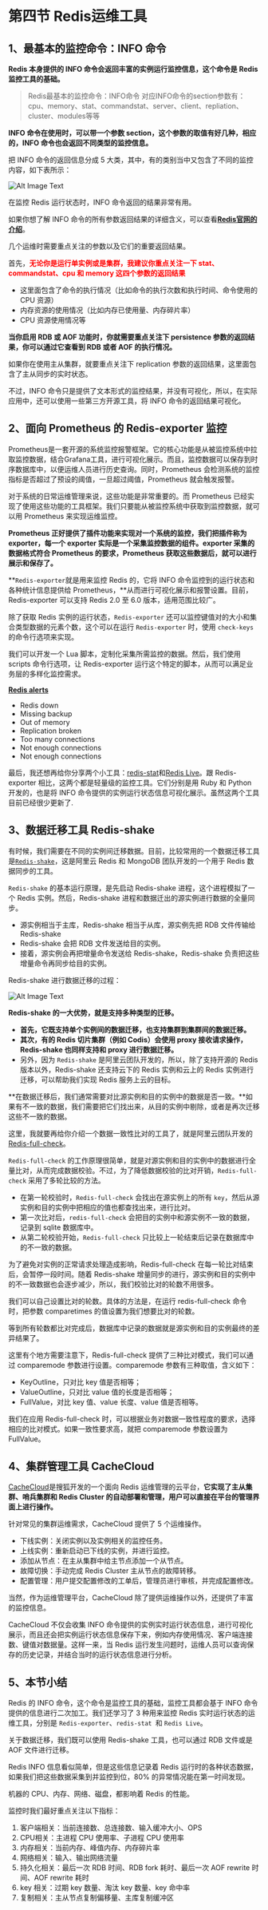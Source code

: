 # **第四节 Redis运维工具**

## **1、最基本的监控命令：INFO 命令**

**Redis 本身提供的 INFO 命令会返回丰富的实例运行监控信息，这个命令是 Redis 监控工具的基础。**

> Redis最基本的监控命令：INFO命令 对应INFO命令的section参数有： cpu、memory、stat、commandstat、server、client、repliation、cluster、modules等等

**INFO 命令在使用时，可以带一个参数 section，这个参数的取值有好几种，相应的，INFO 命令也会返回不同类型的监控信息。**

把 INFO 命令的返回信息分成 5 大类，其中，有的类别当中又包含了不同的监控内容，如下表所示：


![Alt Image Text](../images/chap8_4_1.png "Body image")

在监控 Redis 运行状态时，INFO 命令返回的结果非常有用。

如果你想了解 INFO 命令的所有参数返回结果的详细含义，可以查看[**Redis官网的介绍**](https://redis.io/commands/info)。


几个运维时需要重点关注的参数以及它们的重要返回结果。

首先，**<span style="color:red">无论你是运行单实例或是集群，我建议你重点关注一下 stat、commandstat、cpu 和 memory 这四个参数的返回结果</span>**  

* 这里面包含了命令的执行情况（比如命令的执行次数和执行时间、命令使用的 CPU 资源）
* 内存资源的使用情况（比如内存已使用量、内存碎片率）
* CPU 资源使用情况等


**当你启用 RDB 或 AOF 功能时，你就需要重点关注下 persistence 参数的返回结果，你可以通过它查看到 RDB 或者 AOF 的执行情况。**

如果你在使用主从集群，就要重点关注下 replication 参数的返回结果，这里面包含了主从同步的实时状态。

不过，INFO 命令只是提供了文本形式的监控结果，并没有可视化，所以，在实际应用中，还可以使用一些第三方开源工具，将 INFO 命令的返回结果可视化。

## **2、面向 Prometheus 的 Redis-exporter 监控**

Prometheus是一套开源的系统监控报警框架。它的核心功能是从被监控系统中拉取监控数据，结合Grafana工具，进行可视化展示。而且，监控数据可以保存到时序数据库中，以便运维人员进行历史查询。同时，Prometheus 会检测系统的监控指标是否超过了预设的阈值，一旦超过阈值，Prometheus 就会触发报警。

对于系统的日常运维管理来说，这些功能是非常重要的。而 Prometheus 已经实现了使用这些功能的工具框架。我们只要能从被监控系统中获取到监控数据，就可以用 Prometheus 来实现运维监控。

**Prometheus 正好提供了插件功能来实现对一个系统的监控，我们把插件称为 exporter，每一个 exporter 实际是一个采集监控数据的组件。exporter 采集的数据格式符合 Prometheus 的要求，Prometheus 获取这些数据后，就可以进行展示和保存了。**


**`Redis-exporter`就是用来监控 Redis 的，它将 INFO 命令监控到的运行状态和各种统计信息提供给 Prometheus，**从而进行可视化展示和报警设置。目前，Redis-exporter 可以支持 Redis 2.0 至 6.0 版本，适用范围比较广。

除了获取 Redis 实例的运行状态，`Redis-exporter` 还可以监控键值对的大小和集合类型数据的元素个数，这个可以在运行 `Redis-exporter` 时，使用 `check-keys` 的命令行选项来实现。

我们可以开发一个 Lua 脚本，定制化采集所需监控的数据。然后，我们使用 scripts 命令行选项，让 Redis-exporter 运行这个特定的脚本，从而可以满足业务层的多样化监控需求。

**[Redis alerts](https://github.com/Chao-Xi/JacobTechBlog/blob/master/k8s_dev/prometheus/prom-alerts/8Redis.md)**

* Redis down
* Missing backup
* Out of memory
* Replication broken
* Too many connections
* Not enough connections
* Not enough connections

最后，我还想再给你分享两个小工具：[redis-stat](https://github.com/junegunn/redis-stat)和[Redis Live](https://github.com/snakeliwei/RedisLive)。跟 Redis-exporter 相比，这两个都是轻量级的监控工具。它们分别是用 Ruby 和 Python 开发的，也是将 INFO 命令提供的实例运行状态信息可视化展示。虽然这两个工具目前已经很少更新了.


## **3、数据迁移工具 Redis-shake**

有时候，我们需要在不同的实例间迁移数据。目前，比较常用的一个数据迁移工具是[`Redis-shake`](https://github.com/aliyun/redis-shake)，这是阿里云 Redis 和 MongoDB 团队开发的一个用于 Redis 数据同步的工具。

`Redis-shake` 的基本运行原理，是先启动 Redis-shake 进程，这个进程模拟了一个 Redis 实例。然后，Redis-shake 进程和数据迁出的源实例进行数据的全量同步。

* 源实例相当于主库，Redis-shake 相当于从库，源实例先把 RDB 文件传输给 Redis-shake
* Redis-shake 会把 RDB 文件发送给目的实例。
* 接着，源实例会再把增量命令发送给 Redis-shake，Redis-shake 负责把这些增量命令再同步给目的实例。

Redis-shake 进行数据迁移的过程：

![Alt Image Text](../images/chap8_4_2.png "Body image")

**Redis-shake 的一大优势，就是支持多种类型的迁移。**

* **首先，它既支持单个实例间的数据迁移，也支持集群到集群间的数据迁移。**
* **其次，有的 Redis 切片集群（例如 Codis）会使用 proxy 接收请求操作，Redis-shake 也同样支持和 proxy 进行数据迁移。**
* 另外，因为 `Redis-shake` 是阿里云团队开发的，所以，除了支持开源的 Redis 版本以外，Redis-shake 还支持云下的 Redis 实例和云上的 Redis 实例进行迁移，可以帮助我们实现 Redis 服务上云的目标。

**在数据迁移后，我们通常需要对比源实例和目的实例中的数据是否一致。**如果有不一致的数据，我们需要把它们找出来，从目的实例中剔除，或者是再次迁移这些不一致的数据。

这里，我就要再给你介绍一个数据一致性比对的工具了，就是阿里云团队开发的[Redis-full-check](https://github.com/alibaba/RedisShake)。

`Redis-full-check` 的工作原理很简单，就是对源实例和目的实例中的数据进行全量比对，从而完成数据校验。不过，为了降低数据校验的比对开销，`Redis-full-check` 采用了多轮比较的方法。

* 在第一轮校验时，`Redis-full-check` 会找出在源实例上的所有 `key`，然后从源实例和目的实例中把相应的值也都查找出来，进行比对。
* 第一次比对后，`redis-full-check` 会把目的实例中和源实例不一致的数据，记录到 sqlite 数据库中。
* 从第二轮校验开始，`Redis-full-check` 只比较上一轮结束后记录在数据库中的不一致的数据。


为了避免对实例的正常请求处理造成影响，Redis-full-check 在每一轮比对结束后，会暂停一段时间。随着 Redis-shake 增量同步的进行，源实例和目的实例中的不一致数据也会逐步减少，所以，我们校验比对的轮数不用很多。

我们可以自己设置比对的轮数。具体的方法是，在运行 redis-full-check 命令时，把参数 comparetimes 的值设置为我们想要比对的轮数。

等到所有轮数都比对完成后，数据库中记录的数据就是源实例和目的实例最终的差异结果了。

这里有个地方需要注意下，Redis-full-check 提供了三种比对模式，我们可以通过 comparemode 参数进行设置。comparemode 参数有三种取值，含义如下：

* KeyOutline，只对比 key 值是否相等；
* ValueOutline，只对比 value 值的长度是否相等；
* FullValue，对比 key 值、value 长度、value 值是否相等。

我们在应用 Redis-full-check 时，可以根据业务对数据一致性程度的要求，选择相应的比对模式。如果一致性要求高，就把 comparemode 参数设置为 FullValue。

## **4、集群管理工具 CacheCloud**

[CacheCloud](https://github.com/sohutv/cachecloud)是搜狐开发的一个面向 Redis 运维管理的云平台，**它实现了主从集群、哨兵集群和 Redis Cluster 的自动部署和管理，用户可以直接在平台的管理界面上进行操作。**

针对常见的集群运维需求，CacheCloud 提供了 5 个运维操作。

* 下线实例：关闭实例以及实例相关的监控任务。
* 上线实例：重新启动已下线的实例，并进行监控。
* 添加从节点：在主从集群中给主节点添加一个从节点。
* 故障切换：手动完成 Redis Cluster 主从节点的故障转移。
* 配置管理：用户提交配置修改的工单后，管理员进行审核，并完成配置修改。


当然，作为运维管理平台，CacheCloud 除了提供运维操作以外，还提供了丰富的监控信息。

CacheCloud 不仅会收集 INFO 命令提供的实例实时运行状态信息，进行可视化展示，而且还会把实例运行状态信息保存下来，例如内存使用情况、客户端连接数、键值对数据量。这样一来，当 Redis 运行发生问题时，运维人员可以查询保存的历史记录，并结合当时的运行状态信息进行分析。

## **5、本节小结**

Redis 的 INFO 命令，这个命令是监控工具的基础，监控工具都会基于 INFO 命令提供的信息进行二次加工。我们还学习了 3 种用来监控 Redis 实时运行状态的运维工具，分别是 `Redis-exporter`、`redis-stat `和 `Redis Live`。

关于数据迁移，我们既可以使用 Redis-shake 工具，也可以通过 RDB 文件或是 AOF 文件进行迁移。

Redis INFO 信息看似简单，但是这些信息记录着 Redis 运行时的各种状态数据，如果我们把这些数据采集到并监控到位，80% 的异常情况能在第一时间发现。

机器的 CPU、内存、网络、磁盘，都影响着 Redis 的性能。

监控时我们最好重点关注以下指标：

1. 客户端相关：当前连接数、总连接数、输入缓冲大小、OPS
2. CPU相关：主进程 CPU 使用率、子进程 CPU 使用率
3. 内存相关：当前内存、峰值内存、内存碎片率
4. 网络相关：输入、输出网络流量
5. 持久化相关：最后一次 RDB 时间、RDB fork 耗时、最后一次 AOF rewrite 时间、AOF rewrite 耗时
6. key 相关：过期 key 数量、淘汰 key 数量、key 命中率
7. 复制相关：主从节点复制偏移量、主库复制缓冲区

